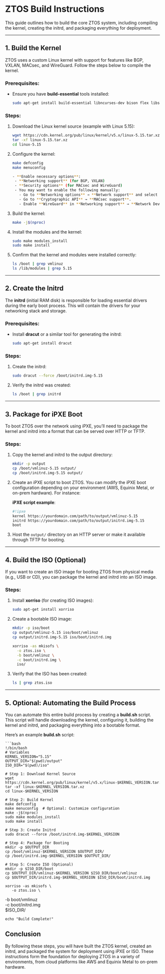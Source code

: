 # ZTOS Build Instructions

This guide outlines how to build the core ZTOS system, including compiling the kernel, creating the initrd, and packaging everything for deployment.

---

## 1. Build the Kernel

ZTOS uses a custom Linux kernel with support for features like BGP, VXLAN, MACsec, and WireGuard. Follow the steps below to compile the kernel.

### Prerequisites:
- Ensure you have **build-essential** tools installed:
	```bash
   sudo apt-get install build-essential libncurses-dev bison flex libssl-dev libelf-dev

### Steps:

1. Download the Linux kernel source (example with Linux 5.15):
	```bash
   wget https://cdn.kernel.org/pub/linux/kernel/v5.x/linux-5.15.tar.xz
   tar -xf linux-5.15.tar.xz
   cd linux-5.15

2. Configure the kernel:
	```bash
   make defconfig
   make menuconfig

   - **Enable necessary options**:
     - **Networking support** (for BGP, VXLAN)
     - **Security options** (for MACsec and WireGuard)
     - You may want to enable the following manually:
       - Go to **Networking options** → **Network support** and select **VXLAN**.
       - Go to **Cryptographic API** → **MACsec support**.
       - Enable **WireGuard** in **Networking support** → **Network Device Support**.

3. Build the kernel:
	```bash
   make -j$(nproc)

4. Install the modules and the kernel:
	```bash
   sudo make modules_install
   sudo make install

5. Confirm that the kernel and modules were installed correctly:
	```bash
   ls /boot | grep vmlinuz
   ls /lib/modules | grep 5.15

---

## 2. Create the Initrd

The **initrd** (initial RAM disk) is responsible for loading essential drivers during the early boot process. This will contain the drivers for your networking stack and storage.

### Prerequisites:
- Install **dracut** or a similar tool for generating the initrd:
	```bash
   sudo apt-get install dracut

### Steps:

1. Create the initrd:
	```bash
   sudo dracut --force /boot/initrd.img-5.15

2. Verify the initrd was created:
	```bash
   ls /boot | grep initrd

---

## 3. Package for iPXE Boot

To boot ZTOS over the network using iPXE, you’ll need to package the kernel and initrd into a format that can be served over HTTP or TFTP.

### Steps:

1. Copy the kernel and initrd to the output directory:
	```bash
   mkdir -p output
   cp /boot/vmlinuz-5.15 output/
   cp /boot/initrd.img-5.15 output/

2. Create an iPXE script to boot ZTOS. You can modify the iPXE boot configuration depending on your environment (AWS, Equinix Metal, or on-prem hardware). For instance:

   **iPXE script example**:
   ```bash
   #!ipxe
   kernel https://yourdomain.com/path/to/output/vmlinuz-5.15
   initrd https://yourdomain.com/path/to/output/initrd.img-5.15
   boot

3. Host the `output/` directory on an HTTP server or make it available through TFTP for booting.

---

## 4. Build the ISO (Optional)

If you want to create an ISO image for booting ZTOS from physical media (e.g., USB or CD), you can package the kernel and initrd into an ISO image.

### Steps:

1. Install **xorriso** (for creating ISO images):
	```bash
   sudo apt-get install xorriso

2. Create a bootable ISO image:
	```bash
   mkdir -p iso/boot
   cp output/vmlinuz-5.15 iso/boot/vmlinuz
   cp output/initrd.img-5.15 iso/boot/initrd.img

   xorriso -as mkisofs \
      -o ztos.iso \
      -b boot/vmlinuz \
      -c boot/initrd.img \
      iso/

3. Verify that the ISO has been created:
	```bash
   ls | grep ztos.iso

---

## 5. Optional: Automating the Build Process

You can automate this entire build process by creating a **build.sh** script. This script will handle downloading the kernel, configuring it, building the kernel and initrd, and packaging everything into a bootable format.

Here’s an example **build.sh** script:

	```bash
	!/bin/bash
	# Variables
	KERNEL_VERSION="5.15"
	OUTPUT_DIR="$(pwd)/output"
	ISO_DIR="$(pwd)/iso"
	
	# Step 1: Download Kernel Source
	wget https://cdn.kernel.org/pub/linux/kernel/v5.x/linux-$KERNEL_VERSION.tar.xz
	tar -xf linux-$KERNEL_VERSION.tar.xz
	cd linux-$KERNEL_VERSION

	# Step 2: Build Kernel
	make defconfig
	make menuconfig  # Optional: Customize configuration
	make -j$(nproc)
	sudo make modules_install
	sudo make install

	# Step 3: Create Initrd
	sudo dracut --force /boot/initrd.img-$KERNEL_VERSION
	
	# Step 4: Package for Booting
	mkdir -p $OUTPUT_DIR
	cp /boot/vmlinuz-$KERNEL_VERSION $OUTPUT_DIR/
	cp /boot/initrd.img-$KERNEL_VERSION $OUTPUT_DIR/
	
	# Step 5: Create ISO (Optional)
	mkdir -p $ISO_DIR/boot
	cp $OUTPUT_DIR/vmlinuz-$KERNEL_VERSION $ISO_DIR/boot/vmlinuz
	cp $OUTPUT_DIR/initrd.img-$KERNEL_VERSION $ISO_DIR/boot/initrd.img

	xorriso -as mkisofs \
	   -o ztos.iso \
   -b boot/vmlinuz \
   -c boot/initrd.img \
   $ISO_DIR/

	echo "Build Complete!"

## Conclusion

By following these steps, you will have built the ZTOS kernel, created an initrd, and packaged the system for deployment using iPXE or ISO. These instructions form the foundation for deploying ZTOS in a variety of environments, from cloud platforms like AWS and Equinix Metal to on-prem hardware.


